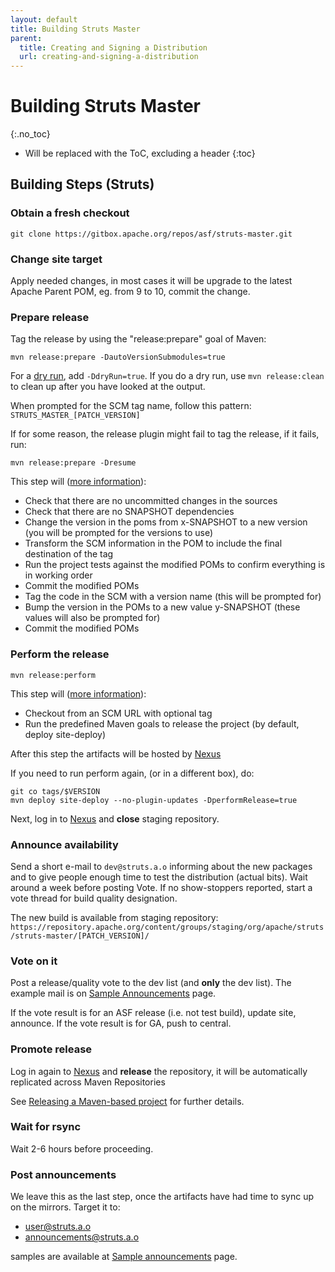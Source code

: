 ```yaml
---
layout: default
title: Building Struts Master
parent:
  title: Creating and Signing a Distribution
  url: creating-and-signing-a-distribution
---
```


# Building Struts Master
{:.no_toc}

* Will be replaced with the ToC, excluding a header
{:toc}

## Building Steps (Struts)

### Obtain a fresh checkout

```
git clone https://gitbox.apache.org/repos/asf/struts-master.git
```

### Change site target

Apply needed changes, in most cases it will be upgrade to the latest Apache Parent POM, eg. from 9 to 10,
commit the change.

### Prepare release

Tag the release by using the "release:prepare" goal of Maven: 

```
mvn release:prepare -DautoVersionSubmodules=true
```

For a [dry run](http://maven.apache.org/plugins/maven-release-plugin/usage.html), add `-DdryRun=true`. If you do a dry run,
use `mvn release:clean` to clean up after you have looked at the output. 

When prompted for the SCM tag name, follow this pattern: `STRUTS_MASTER_[PATCH_VERSION]`

If for some reason, the release plugin might fail to tag the release, if it fails, run:

```
mvn release:prepare -Dresume 
```

This step will ([more information](http://maven.apache.org/plugins/maven-release-plugin/examples/prepare-release.html)):

- Check that there are no uncommitted changes in the sources
- Check that there are no SNAPSHOT dependencies
- Change the version in the poms from x-SNAPSHOT to a new version (you will be prompted for the versions to use)
- Transform the SCM information in the POM to include the final destination of the tag
- Run the project tests against the modified POMs to confirm everything is in working order
- Commit the modified POMs
- Tag the code in the SCM with a version name (this will be prompted for)
- Bump the version in the POMs to a new value y-SNAPSHOT (these values will also be prompted for)
- Commit the modified POMs

### Perform the release

```
mvn release:perform
```

This step will ([more information](http://maven.apache.org/plugins/maven-release-plugin/examples/perform-release.html)):

- Checkout from an SCM URL with optional tag
- Run the predefined Maven goals to release the project (by default, deploy site-deploy)

After this step the artifacts will be hosted by [Nexus](http://repository.apache.org/)

If you need to run perform again, (or in a different box), do:

```
git co tags/$VERSION
mvn deploy site-deploy --no-plugin-updates -DperformRelease=true 
```

Next, log in to [Nexus](http://repository.apache.org/) and **close** staging repository.

### Announce availability

Send a short e-mail to `dev@struts.a.o` informing about the new packages and to give people enough time to test 
the distribution (actual bits). Wait around a week before posting Vote. If no show-stoppers reported, start a vote 
thread for build quality designation.

The new build is available from staging repository: `https://repository.apache.org/content/groups/staging/org/apache/struts/struts-master/[PATCH_VERSION]/`

### Vote on it

Post a release/quality vote to the dev list (and **only** the dev list). The example mail is on [Sample Announcements](sample-announcements) page. 

If the vote result is for an ASF release (i.e. not test build), update site, announce. If the vote result is for GA, push to central.

### Promote release

Log in again to [Nexus](http://repository.apache.org/) and **release** the repository, it will be automatically replicated across Maven Repositories

See [Releasing a Maven-based project](http://maven.apache.org/developers/release/apache-release.html) for further details.

### Wait for rsync

Wait 2-6 hours before proceeding. 

### Post announcements

We leave this as the last step, once the artifacts have had time to sync up on the mirrors. Target it to:

- user@struts.a.o
- announcements@struts.a.o
 
samples are available at [Sample announcements](sample-announcements) page.
